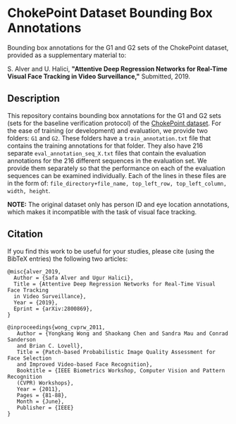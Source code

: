 # ChokePoint Dataset Bounding Box Annotations

Bounding box annotations for the G1 and G2 sets of the ChokePoint dataset, provided
as a supplementary material to:

S. Alver and U. Halici, **"Attentive Deep Regression Networks for Real-Time Visual 
Face Tracking in Video Surveillance,"** Submitted, 2019.

## Description

This repository contains bounding box annotations for the G1 and G2 sets (sets for
the baseline verification protocol) of the
[ChokePoint dataset](http://arma.sourceforge.net/chokepoint/). For the ease of 
training (or development) and evaluation, we provide two folders: `G1` and `G2`.
These folders have a `train_annotation.txt` file that contains the training annotations
for that folder. They also have 216 separate `eval_annotation_seq_X.txt` files that
contain the evaluation annotations for the 216 different sequences in the evaluation
set. We provide them separately so that the performance on each of the evaluation
sequences can be examined individually. Each of the lines in these files are in the
form of: `file_directory+file_name, top_left_row, top_left_column, width, height`. 

**NOTE:** The original dataset only has person ID and eye location annotations, 
which makes it incompatible with the task of visual face tracking.


## Citation

If you find this work to be useful for your studies, please cite (using the BibTeX
entries) the following two articles:

```
@misc{alver_2019,
  Author = {Safa Alver and Ugur Halici},
  Title = {Attentive Deep Regression Networks for Real-Time Visual Face Tracking
  in Video Surveillance},
  Year = {2019},
  Eprint = {arXiv:2800869},
}
```

```
@inproceedings{wong_cvprw_2011,
   Author = {Yongkang Wong and Shaokang Chen and Sandra Mau and Conrad Sanderson
   and Brian C. Lovell},
   Title = {Patch-based Probabilistic Image Quality Assessment for Face Selection
   and Improved Video-based Face Recognition},
   Booktitle = {IEEE Biometrics Workshop, Computer Vision and Pattern Recognition
   (CVPR) Workshops},
   Year = {2011},
   Pages = {81-88},
   Month = {June},
   Publisher = {IEEE}
}
```

